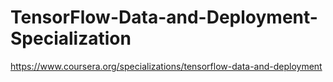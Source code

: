 # TensorFlow-Data-and-Deployment-Specialization
https://www.coursera.org/specializations/tensorflow-data-and-deployment
